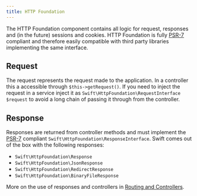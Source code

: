 ```yaml
---
title: HTTP Foundation
---
```


The HTTP Foundation component contains all logic for request, responses and (in the future) sessions and cookies. HTTP Foundation is fully [PSR-7](https://www.php-fig.org/psr/psr-7/) compliant and therefore easily compatible with third party libraries implementing the same interface.

## Request
The request represents the request made to the application. In a controller this a accessible through `$this->getRequest()`. If you need to inject the request in a service inject it as `Swift\HttpFoundation\RequestInterface $request` to avoid a long chain of passing it through from the controller.

## Response
Responses are returned from controller methods and must implement the [PSR-7](https://www.php-fig.org/psr/psr-7/) compliant `Swift\HttpFoundation\ResponseInterface`. Swift comes out of the box with the following responses:
- ``Swift\HttpFoundation\Response``
- ``Swift\HttpFoundation\JsonResponse``
- ``Swift\HttpFoundation\RedirectResponse``
- ``Swift\HttpFoundation\BinaryFileResponse``

More on the use of responses and controllers in [Routing and Controllers](/swift-docs/docs/routing-and-controllers#responses).
